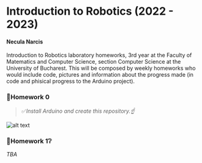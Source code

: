 # Introduction to Robotics (2022 - 2023)

#### Necula Narcis
Introduction to Robotics laboratory homeworks, 3rd year at the Faculty of Matematics and Computer Science, section Computer Science at the University of Bucharest. This will be composed by weekly homeworks who would include code, pictures and information about the progress made (in code and phisical progress to the Arduino project).

### 📗Homework 0

 > ✅<i>Install Arduino and create this repository.☝️</i> <br>

![alt text](https://i.imgur.com/OvHTXBm.png)

### 📘Homework 1❔

 <i>TBA</i>
